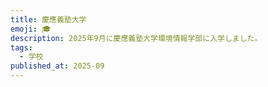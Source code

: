 ```yaml
---
title: 慶應義塾大学
emoji: 🎓
description: 2025年9月に慶應義塾大学環境情報学部に入学しました。
tags:
  - 学校
published_at: 2025-09
---
```

